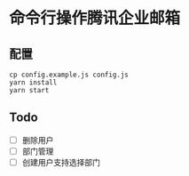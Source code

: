 # 命令行操作腾讯企业邮箱

## 配置

```
cp config.example.js config.js
yarn install
yarn start
```

## Todo

- [ ] 删除用户
- [ ] 部门管理
- [ ] 创建用户支持选择部门
